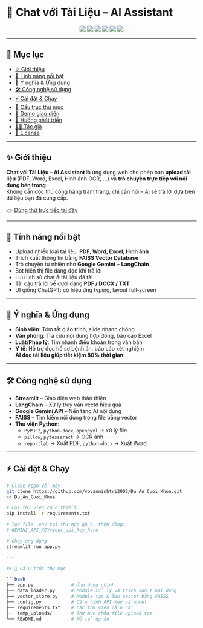 # 💬 Chat với Tài Liệu – AI Assistant  

<p align="center">
  <img src="https://img.shields.io/badge/Python-3.10+-blue?logo=python">
  <img src="https://img.shields.io/badge/Streamlit-1.38-red?logo=streamlit">
  <img src="https://img.shields.io/badge/Google-Gemini-yellow?logo=google">
  <img src="https://img.shields.io/badge/LangChain-AI-green?logo=chainlink">
  <img src="https://img.shields.io/badge/FAISS-VectorDB-orange">
  <img src="https://img.shields.io/badge/Status-Active-success">
</p>

---

## 📖 Mục lục
- [✨ Giới thiệu](#-giới-thiệu)  
- [🚀 Tính năng nổi bật](#-tính-năng-nổi-bật)  
- [🎯 Ý nghĩa & Ứng dụng](#-ý-nghĩa--ứng-dụng)  
- [🛠️ Công nghệ sử dụng](#-công-nghệ-sử-dụng)  
- [⚡ Cài đặt & Chạy](#-cài-đặt--chạy)  
- [📂 Cấu trúc thư mục](#-cấu-trúc-thư-mục)  
- [📸 Demo giao diện](#-demo-giao-diện)  
- [🔮 Hướng phát triển](#-hướng-phát-triển)  
- [👨‍💻 Tác giả](#-tác-giả)  
- [📜 License](#-license)  

---

## ✨ Giới thiệu
**Chat với Tài Liệu – AI Assistant** là ứng dụng web cho phép bạn **upload tài liệu** (PDF, Word, Excel, Hình ảnh OCR, …) và **trò chuyện trực tiếp với nội dung bên trong**.  
Không cần đọc thủ công hàng trăm trang, chỉ cần hỏi – AI sẽ trả lời dựa trên dữ liệu bạn đã cung cấp.  

👉 [Dùng thử trực tiếp tại đây](https://duancuoikhoa-2r8svfuhpaegzj7dxlbegd.streamlit.app)

---

## 🚀 Tính năng nổi bật
- Upload nhiều loại tài liệu: **PDF, Word, Excel, Hình ảnh**  
- Trích xuất thông tin bằng **FAISS Vector Database**  
- Trò chuyện tự nhiên nhờ **Google Gemini + LangChain**  
- Bot hiển thị file đang đọc khi trả lời  
- Lưu lịch sử chat & tài liệu đã tải  
- Tải câu trả lời về dưới dạng **PDF / DOCX / TXT**  
- UI giống ChatGPT: có hiệu ứng typing, layout full-screen  

---

## 🎯 Ý nghĩa & Ứng dụng
- **Sinh viên**: Tóm tắt giáo trình, slide nhanh chóng  
- **Văn phòng**: Tra cứu nội dung hợp đồng, báo cáo Excel  
- **Luật/Pháp lý**: Tìm nhanh điều khoản trong văn bản  
- **Y tế**: Hỗ trợ đọc hồ sơ bệnh án, báo cáo xét nghiệm  
**AI đọc tài liệu giúp tiết kiệm 80% thời gian**.  

---

## 🛠️ Công nghệ sử dụng
- **Streamlit** – Giao diện web thân thiện  
- **LangChain** – Xử lý truy vấn vectơ hiệu quả  
- **Google Gemini API** – Nền tảng AI nội dung  
- **FAISS** – Tìm kiếm nội dung trong file bằng vector  
- **Thư viện Python**:
  - `PyPDF2`, `python-docx`, `openpyxl` → xử lý file  
  - `pillow`, `pytesseract` → OCR ảnh  
  - `reportlab` → Xuất PDF, `python-docx` → Xuất Word  

---

## ⚡ Cài đặt & Chạy

```bash
# Clone repo về máy
git clone https://github.com/vovanminhtri2002/Du_An_Cuoi_Khoa.git
cd Du_An_Cuoi_Khoa

# Cài thư viện cần thiết
pip install -r requirements.txt

# Tạo file .env tại thư mục gốc, thêm dòng:
# GEMINI_API_KEY=your_api_key_here

# Chạy ứng dụng
streamlit run app.py

---

## 📂 Cấu trúc thư mục

```bash
├── app.py              # Ứng dụng chính
├── data_loader.py      # Module xử lý và trích xuất nội dung
├── vector_store.py     # Module tạo & lưu vector bằng FAISS
├── config.py           # Cấu hình API Key và model
├── requirements.txt    # Các thư viện cần cài
├── temp_uploads/       # Thư mục chứa file upload tạm
└── README.md           # Mô tả dự án
